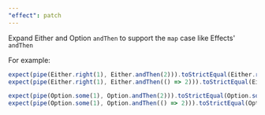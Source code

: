 ```yaml
---
"effect": patch
---
```


Expand Either and Option `andThen` to support the `map` case like Effects' `andThen`

For example:

```ts
expect(pipe(Either.right(1), Either.andThen(2))).toStrictEqual(Either.right(2))
expect(pipe(Either.right(1), Either.andThen(() => 2))).toStrictEqual(Either.right(2))

expect(pipe(Option.some(1), Option.andThen(2))).toStrictEqual(Option.some(2))
expect(pipe(Option.some(1), Option.andThen(() => 2))).toStrictEqual(Option.some(2))
```
